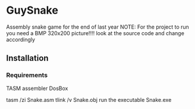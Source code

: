 # GuySnake
Assembly snake game for the end of last year
NOTE:
For the project to run you need a BMP 320x200 picture!!!!
look at the source code and change accordingly
## Installation
### Requirements 
TASM assembler
DosBox


tasm /zi Snake.asm
tlink /v Snake.obj
run the executable
Snake.exe

